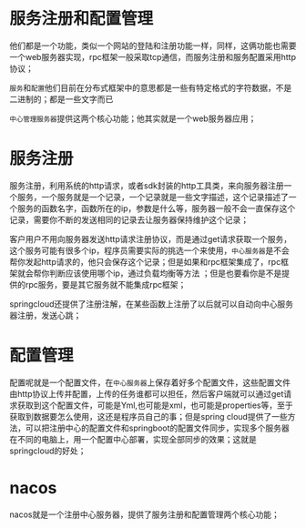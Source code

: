 # 服务注册和配置管理

他们都是一个功能，类似一个网站的登陆和注册功能一样，同样，这俩功能也需要一个web服务器实现，rpc框架一般采取tcp通信，而服务注册和服务配置采用http协议；

`服务`和`配置`他们目前在分布式框架中的意思都是一些有特定格式的字符数据，不是二进制的；都是一些文字而已

`中心管理服务器`提供这两个核心功能；他其实就是一个web服务器应用；



# 服务注册

服务注册，利用系统的http请求，或者sdk封装的http工具类，来向服务器注册一个服务，一个服务就是一个记录，一个记录就是一些文字描述，这个记录描述了一个服务的函数名字，函数所在的ip，参数是什么等，服务器一般不会一直保存这个记录，需要你不断的发送相同的记录去让服务器保持维护这个记录；

客户用户不用向服务器发送http请求注册协议，而是通过get请求获取一个服务，这个服务可能有很多个ip，程序员需要实际的挑选一个来使用，`中心服务器`是不会帮你发起http请求的，他只会保存这个记录；但是如果和rpc框架集成了，rpc框架就会帮你判断应该使用哪个ip，通过负载均衡等方法 ；但是也要看你是不是提供的rpc服务，要是其它服务就不能集成rpc框架；

springcloud还提供了注册注解，在某些函数上注册了以后就可以自动向中心服务器注册，发送心跳；

# 配置管理

配置呢就是一个配置文件，在`中心服务器`上保存着好多个配置文件，这些配置文件由http协议上传并配置，上传的任务谁都可以担任，然后客户端就可以通过get请求获取到这个配置文件，可能是Yml,也可能是xml，也可能是properties等，至于获取到数据要怎么使用，这还是程序员自己的事；但是spring cloud提供了一些方法，可以把注册中心的配置文件和springboot的配置文件同步，实现多个服务器在不同的电脑上，用一个配置中心部署，实现全部同步的效果；这就是springcloud的好处；

# nacos

nacos就是一个注册中心服务器，提供了服务注册和配置管理两个核心功能；

